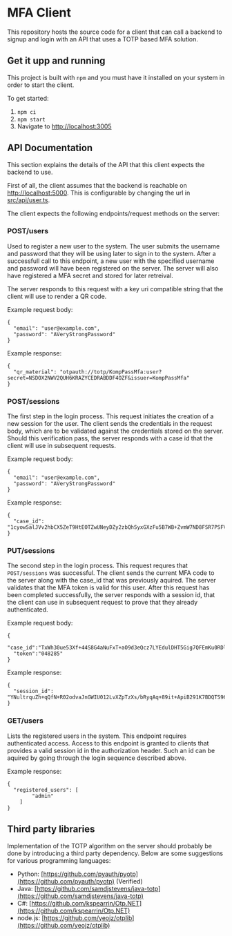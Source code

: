 # MFA Client
This repository hosts the source code for a client that can call a backend to signup and login with
an API that uses a TOTP based MFA solution.

## Get it upp and running

This project is built with `npm` and you must have it installed on your system in order to start the client.

To get started:

1. `npm ci`
2. `npm start`
3. Navigate to [http://localhost:3005](http://localhost:3005)


## API Documentation

This section explains the details of the API that this client expects the backend to use. 

First of all, the client assumes that the backend is reachable on [http://localhost:5000](http://localhost:5000). This is configurable by changing the url in [src/api/user.ts](src/api/user.ts).

The client expects the following endpoints/request methods on the server:

### POST/users
Used to register a new user to the system. The user submits the username and password that they will be using later to sign in to the system. After a successfull call to this endpoint, a new user with the specified username and password will have been registered on the server. The server will also have registered a MFA secret and stored for later retreival. 

The server responds to this request with a key uri compatible string that the client will use to render a QR code.

Example request body:
```
{
  "email": "user@example.com",
  "password": "AVeryStrongPassword"
}
```

Example response:
```
{
  "qr_material": "otpauth://totp/KompPassMfa:user?secret=NSDOX2NWV2QUH6KRAZYCEDRABDDF4OZF&issuer=KompPassMfa"
}
```
### POST/sessions
The first step in the login process. This request initiates the creation of a new session for the user. The client sends the credentials in the request body, which are to be validated against the credentials stored on the server. Should this verification pass, the server responds with a case id that the client will use in subsequent requests. 

Example request body:
```
{
  "email": "user@example.com",
  "password": "AVeryStrongPassword"
}
```

Example response:
```
{
  "case_id": "1cyowSalJVv2hbCX5ZeT9HtEOTZwUNeyDZy2zbQhSyxGXzFu5B7WB+ZvmW7ND8FSR7PSFVpXz9tHsAESTZMGFQ=="
}
```

### PUT/sessions
The second step in the login process. This request requres that `POST/sessions` was successful. The client sends the current MFA code to the server along with the case_id that was previously aquired. The server validates that the MFA token is valid for this user. After this request has been completed successfully, the server responds with a session id, that the client can use in subsequent request to prove that they already authenticated.

Example request body:
```
{
  "case_id":"TxWh30ue53Xf+44S8G4aNuFxT+aO9d3eQcz7LYEdulDHT5Gig7QFEmKu0RDl9VvETbbocfwQOm+GP87qcDZLsw==",
  "token":"048285"
}
```

Example response:
```
{
  "session_id": "YNultrquZh+qQfN+R02odvaJnGWIU012LvXZpTzXs/bRyqAq+89it+ApiB291K7BDQTS96Rk7uc057w9tkZVSg=="
}
```

### GET/users
Lists the registered users in the system. This endpoint requires authenticated access. Access to this endpoint is granted to clients that provides a valid session id in the authorization header. Such an id can be aquired by going through the login sequence described above.

Example response:
```
{
  "registered_users": [
        "admin"
    ]
}
```

## Third party libraries
Implementation of the TOTP algorithm on the server should probably be done by introducing a third party dependency. Below are some suggestions for various programming languages:

- Python: [https://github.com/pyauth/pyotp](https://github.com/pyauth/pyotp) (Verified)
- Java: [https://github.com/samdjstevens/java-totp](https://github.com/samdjstevens/java-totp)
- C#: [https://github.com/kspearrin/Otp.NET](https://github.com/kspearrin/Otp.NET)
- node.js: [https://github.com/yeojz/otplib](https://github.com/yeojz/otplib)

